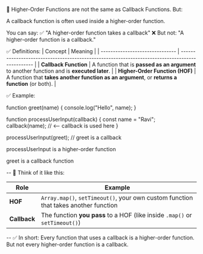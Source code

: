 🚫 Higher-Order Functions are not the same as Callback Functions.
But:

A callback function is often used inside a higher-order function.

You can say:
✅ "A higher-order function takes a callback"
❌ But not: "A higher-order function is a callback."

✅ Definitions:
| Concept | Meaning |
| ------------------------------- | ----------------------------------------------------------------------------------------------- |
| **Callback Function** | A function that is **passed as an argument** to another function and is **executed later**. |
| **Higher-Order Function (HOF)** | A function that **takes another function as an argument**, or **returns a function** (or both). |

✅ Example:

function greet(name) {
console.log("Hello", name);
}

function processUserInput(callback) {
const name = "Ravi";
callback(name); // <-- callback is used here
}

processUserInput(greet); // greet is a callback

processUserInput is a higher-order function

greet is a callback function

--
🔁 Think of it like this:

| Role         | Example                                                                             |
| ------------ | ----------------------------------------------------------------------------------- |
| **HOF**      | `Array.map()`, `setTimeout()`, your own custom function that takes another function |
| **Callback** | The function **you pass** to a HOF (like inside `.map()` or `setTimeout()`)         |

--
✅ In short:
Every function that uses a callback is a higher-order function. But not every higher-order function is a callback.
